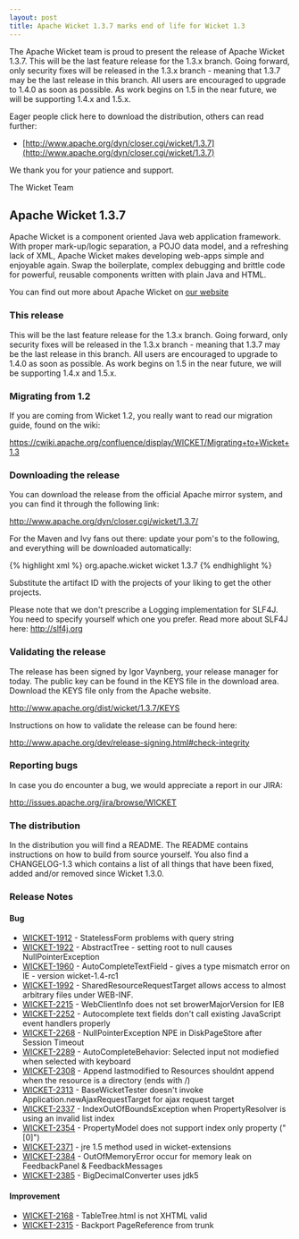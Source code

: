 ```yaml
---
layout: post
title: Apache Wicket 1.3.7 marks end of life for Wicket 1.3
---
```


The Apache Wicket team is proud to present the release of Apache Wicket
1.3.7. This will be the last feature release for the 1.3.x branch. Going
forward, only security fixes will be released in the 1.3.x branch - meaning
that 1.3.7 may be the last release in this branch. All users are encouraged
to upgrade to 1.4.0 as soon as possible. As work begins on 1.5 in the near
future, we will be supporting 1.4.x and 1.5.x.

Eager people click here to download the distribution, others can read
further:

* [http://www.apache.org/dyn/closer.cgi/wicket/1.3.7](http://www.apache.org/dyn/closer.cgi/wicket/1.3.7)

We thank you for your patience and support.

The Wicket Team


## Apache Wicket 1.3.7

Apache Wicket is a component oriented Java web application framework. With
proper mark-up/logic separation, a POJO data model, and a refreshing lack of
XML, Apache Wicket makes developing web-apps simple and enjoyable again. Swap
the boilerplate, complex debugging and brittle code for powerful, reusable
components written with plain Java and HTML.

You can find out more about Apache Wicket on [our website](http://wicket.apache.org)

### This release

This will be the last feature release for the 1.3.x branch. Going forward,
only security fixes will be released in the 1.3.x branch - meaning that 1.3.7
may be the last release in this branch. All users are encouraged to upgrade
to 1.4.0 as soon as possible. As work begins on 1.5 in the near future, we
will be supporting 1.4.x and 1.5.x.

### Migrating from 1.2

If you are coming from Wicket 1.2, you really want to read our migration
guide, found on the wiki:

https://cwiki.apache.org/confluence/display/WICKET/Migrating+to+Wicket+1.3

### Downloading the release

You can download the release from the official Apache mirror system, and you
can find it through the following link:

http://www.apache.org/dyn/closer.cgi/wicket/1.3.7/

For the Maven and Ivy fans out there: update your pom's to the following, and
everything will be downloaded automatically:

{% highlight xml %}
<dependency>
    <groupId>org.apache.wicket</groupId>
    <artifactId>wicket</artifactId>
    <version>1.3.7</version>
</dependency>
{% endhighlight %}

Substitute the artifact ID with the projects of your liking to get the other
projects.

Please note that we don't prescribe a Logging implementation for SLF4J. You
need to specify yourself which one you prefer. Read more about SLF4J here:
http://slf4j.org

### Validating the release

The release has been signed by Igor Vaynberg, your release manager for today.
The public key can be found in the KEYS file in the download area. Download
the KEYS file only from the Apache website.

http://www.apache.org/dist/wicket/1.3.7/KEYS

Instructions on how to validate the release can be found here:

http://www.apache.org/dev/release-signing.html#check-integrity

### Reporting bugs

In case you do encounter a bug, we would appreciate a report in our JIRA:

http://issues.apache.org/jira/browse/WICKET

### The distribution

In the distribution you will find a README. The README contains instructions
on how to build from source yourself. You also find a CHANGELOG-1.3 which
contains a list of all things that have been fixed, added and/or removed
since Wicket 1.3.0.

### Release Notes

#### Bug ####

* [WICKET-1912](https://issues.apache.org/jira/browse/WICKET-1912) - StatelessForm problems with query string
* [WICKET-1922](https://issues.apache.org/jira/browse/WICKET-1922) - AbstractTree - setting root to null causes NullPointerException
* [WICKET-1960](https://issues.apache.org/jira/browse/WICKET-1960) - AutoCompleteTextField - gives a type mismatch error on IE - version wicket-1.4-rc1
* [WICKET-1992](https://issues.apache.org/jira/browse/WICKET-1992) - SharedResourceRequestTarget allows access to almost arbitrary files under WEB-INF.
* [WICKET-2215](https://issues.apache.org/jira/browse/WICKET-2215) - WebClientInfo does not set browerMajorVersion for IE8
* [WICKET-2252](https://issues.apache.org/jira/browse/WICKET-2252) - Autocomplete text fields don't call existing JavaScript event handlers properly
* [WICKET-2268](https://issues.apache.org/jira/browse/WICKET-2268) - NullPointerException NPE in DiskPageStore after Session Timeout
* [WICKET-2289](https://issues.apache.org/jira/browse/WICKET-2289) - AutoCompleteBehavior: Selected input not modiefied when selected with keyboard
* [WICKET-2308](https://issues.apache.org/jira/browse/WICKET-2308) - Append lastmodified to Resources shouldnt append when the resource is a directory (ends with /)
* [WICKET-2313](https://issues.apache.org/jira/browse/WICKET-2313) - BaseWicketTester doesn't invoke Application.newAjaxRequestTarget for ajax request target
* [WICKET-2337](https://issues.apache.org/jira/browse/WICKET-2337) - IndexOutOfBoundsException when PropertyResolver is using an invalid list index
* [WICKET-2354](https://issues.apache.org/jira/browse/WICKET-2354) - PropertyModel does not support index only property ("\[0\]")
* [WICKET-2371](https://issues.apache.org/jira/browse/WICKET-2371) - jre 1.5 method used in wicket-extensions
* [WICKET-2384](https://issues.apache.org/jira/browse/WICKET-2384) - OutOfMemoryError occur for memory leak on FeedbackPanel & FeedbackMessages
* [WICKET-2385](https://issues.apache.org/jira/browse/WICKET-2385) - BigDecimalConverter uses jdk5

#### Improvement ####

* [WICKET-2168](https://issues.apache.org/jira/browse/WICKET-2168) - TableTree.html is not XHTML valid
* [WICKET-2315](https://issues.apache.org/jira/browse/WICKET-2315) - Backport PageReference from trunk
